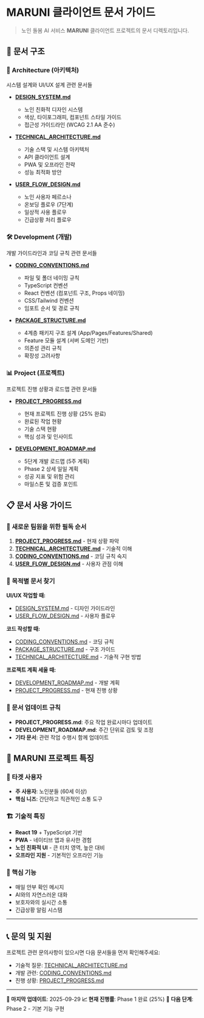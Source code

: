 # MARUNI 클라이언트 문서 가이드

> 노인 돌봄 AI 서비스 **MARUNI** 클라이언트 프로젝트의 문서 디렉토리입니다.

## 📁 문서 구조

### 📐 Architecture (아키텍처)
시스템 설계와 UI/UX 설계 관련 문서들

- **[DESIGN_SYSTEM.md](./architecture/DESIGN_SYSTEM.md)**
  - 노인 친화적 디자인 시스템
  - 색상, 타이포그래피, 컴포넌트 스타일 가이드
  - 접근성 가이드라인 (WCAG 2.1 AA 준수)

- **[TECHNICAL_ARCHITECTURE.md](./architecture/TECHNICAL_ARCHITECTURE.md)**
  - 기술 스택 및 시스템 아키텍처
  - API 클라이언트 설계
  - PWA 및 오프라인 전략
  - 성능 최적화 방안

- **[USER_FLOW_DESIGN.md](./architecture/USER_FLOW_DESIGN.md)**
  - 노인 사용자 페르소나
  - 온보딩 플로우 (7단계)
  - 일상적 사용 플로우
  - 긴급상황 처리 플로우

### 🛠️ Development (개발)
개발 가이드라인과 코딩 규칙 관련 문서들

- **[CODING_CONVENTIONS.md](./development/CODING_CONVENTIONS.md)**
  - 파일 및 폴더 네이밍 규칙
  - TypeScript 컨벤션
  - React 컨벤션 (컴포넌트 구조, Props 네이밍)
  - CSS/Tailwind 컨벤션
  - 임포트 순서 및 경로 규칙

- **[PACKAGE_STRUCTURE.md](./development/PACKAGE_STRUCTURE.md)**
  - 4계층 패키지 구조 설계 (App/Pages/Features/Shared)
  - Feature 모듈 설계 (서버 도메인 기반)
  - 의존성 관리 규칙
  - 확장성 고려사항

### 📊 Project (프로젝트)
프로젝트 진행 상황과 로드맵 관련 문서들

- **[PROJECT_PROGRESS.md](./project/PROJECT_PROGRESS.md)**
  - 현재 프로젝트 진행 상황 (25% 완료)
  - 완료된 작업 현황
  - 기술 스택 현황
  - 핵심 성과 및 인사이트

- **[DEVELOPMENT_ROADMAP.md](./project/DEVELOPMENT_ROADMAP.md)**
  - 5단계 개발 로드맵 (5주 계획)
  - Phase 2 상세 일일 계획
  - 성공 지표 및 위험 관리
  - 마일스톤 및 검증 포인트

## 📋 문서 사용 가이드

### 🔰 새로운 팀원을 위한 필독 순서
1. **[PROJECT_PROGRESS.md](./project/PROJECT_PROGRESS.md)** - 현재 상황 파악
2. **[TECHNICAL_ARCHITECTURE.md](./architecture/TECHNICAL_ARCHITECTURE.md)** - 기술적 이해
3. **[CODING_CONVENTIONS.md](./development/CODING_CONVENTIONS.md)** - 코딩 규칙 숙지
4. **[USER_FLOW_DESIGN.md](./architecture/USER_FLOW_DESIGN.md)** - 사용자 관점 이해

### 🎯 목적별 문서 찾기

**UI/UX 작업할 때:**
- [DESIGN_SYSTEM.md](./architecture/DESIGN_SYSTEM.md) - 디자인 가이드라인
- [USER_FLOW_DESIGN.md](./architecture/USER_FLOW_DESIGN.md) - 사용자 플로우

**코드 작성할 때:**
- [CODING_CONVENTIONS.md](./development/CODING_CONVENTIONS.md) - 코딩 규칙
- [PACKAGE_STRUCTURE.md](./development/PACKAGE_STRUCTURE.md) - 구조 가이드
- [TECHNICAL_ARCHITECTURE.md](./architecture/TECHNICAL_ARCHITECTURE.md) - 기술적 구현 방법

**프로젝트 계획 세울 때:**
- [DEVELOPMENT_ROADMAP.md](./project/DEVELOPMENT_ROADMAP.md) - 개발 계획
- [PROJECT_PROGRESS.md](./project/PROJECT_PROGRESS.md) - 현재 진행 상황

### 🔄 문서 업데이트 규칙

- **PROJECT_PROGRESS.md**: 주요 작업 완료시마다 업데이트
- **DEVELOPMENT_ROADMAP.md**: 주간 단위로 검토 및 조정
- **기타 문서**: 관련 작업 수행시 함께 업데이트

## 🎨 MARUNI 프로젝트 특징

### 👥 타겟 사용자
- **주 사용자**: 노인분들 (60세 이상)
- **핵심 니즈**: 간단하고 직관적인 소통 도구

### 🏗️ 기술적 특징
- **React 19** + TypeScript 기반
- **PWA** - 네이티브 앱과 유사한 경험
- **노인 친화적 UI** - 큰 터치 영역, 높은 대비
- **오프라인 지원** - 기본적인 오프라인 기능

### 📱 핵심 기능
- 매일 안부 확인 메시지
- AI와의 자연스러운 대화
- 보호자와의 실시간 소통
- 긴급상황 알림 시스템

---

## 📞 문의 및 지원

프로젝트 관련 문의사항이 있으시면 다음 문서들을 먼저 확인해주세요:
- 기술적 질문: [TECHNICAL_ARCHITECTURE.md](./architecture/TECHNICAL_ARCHITECTURE.md)
- 개발 관련: [CODING_CONVENTIONS.md](./development/CODING_CONVENTIONS.md)
- 진행 상황: [PROJECT_PROGRESS.md](./project/PROJECT_PROGRESS.md)

---

**📅 마지막 업데이트**: 2025-09-29
**📈 현재 진행률**: Phase 1 완료 (25%)
**🎯 다음 단계**: Phase 2 - 기본 기능 구현